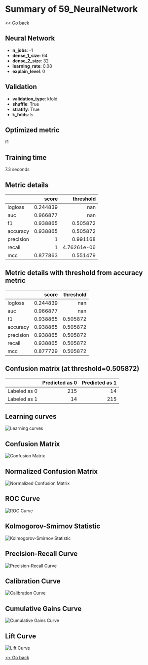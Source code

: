 # Summary of 59_NeuralNetwork

[<< Go back](../README.md)


## Neural Network
- **n_jobs**: -1
- **dense_1_size**: 64
- **dense_2_size**: 32
- **learning_rate**: 0.08
- **explain_level**: 0

## Validation
 - **validation_type**: kfold
 - **shuffle**: True
 - **stratify**: True
 - **k_folds**: 5

## Optimized metric
f1

## Training time

7.3 seconds

## Metric details
|           |    score |     threshold |
|:----------|---------:|--------------:|
| logloss   | 0.244839 | nan           |
| auc       | 0.966877 | nan           |
| f1        | 0.938865 |   0.505872    |
| accuracy  | 0.938865 |   0.505872    |
| precision | 1        |   0.991168    |
| recall    | 1        |   4.76261e-06 |
| mcc       | 0.877863 |   0.551479    |


## Metric details with threshold from accuracy metric
|           |    score |   threshold |
|:----------|---------:|------------:|
| logloss   | 0.244839 |  nan        |
| auc       | 0.966877 |  nan        |
| f1        | 0.938865 |    0.505872 |
| accuracy  | 0.938865 |    0.505872 |
| precision | 0.938865 |    0.505872 |
| recall    | 0.938865 |    0.505872 |
| mcc       | 0.877729 |    0.505872 |


## Confusion matrix (at threshold=0.505872)
|              |   Predicted as 0 |   Predicted as 1 |
|:-------------|-----------------:|-----------------:|
| Labeled as 0 |              215 |               14 |
| Labeled as 1 |               14 |              215 |

## Learning curves
![Learning curves](learning_curves.png)
## Confusion Matrix

![Confusion Matrix](confusion_matrix.png)


## Normalized Confusion Matrix

![Normalized Confusion Matrix](confusion_matrix_normalized.png)


## ROC Curve

![ROC Curve](roc_curve.png)


## Kolmogorov-Smirnov Statistic

![Kolmogorov-Smirnov Statistic](ks_statistic.png)


## Precision-Recall Curve

![Precision-Recall Curve](precision_recall_curve.png)


## Calibration Curve

![Calibration Curve](calibration_curve_curve.png)


## Cumulative Gains Curve

![Cumulative Gains Curve](cumulative_gains_curve.png)


## Lift Curve

![Lift Curve](lift_curve.png)



[<< Go back](../README.md)
